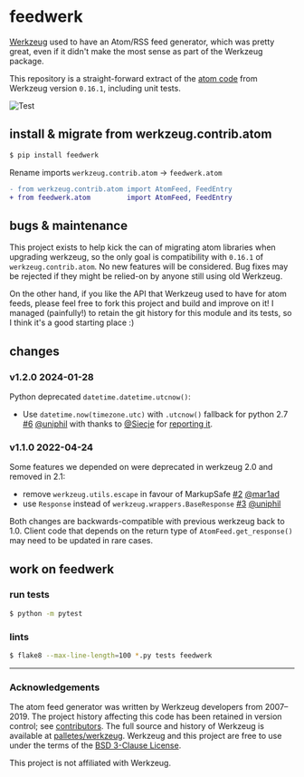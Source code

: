 # feedwerk

[Werkzeug](https://werkzeug.palletsprojects.com/) used to have an Atom/RSS feed
generator, which was pretty great, even if it didn't make the most sense as part
of the Werkzeug package.

This repository is a straight-forward extract of the [atom code](https://github.com/pallets/werkzeug/blob/0.16.1/src/werkzeug/contrib/atom.py)
from Werkzeug version `0.16.1`, including unit tests.

![Test](https://github.com/uniphil/feedwerk/workflows/Test/badge.svg?branch=main)

## install & migrate from werkzeug.contrib.atom

```py
$ pip install feedwerk
```

Rename imports `werkzeug.contrib.atom` → `feedwerk.atom`

```diff
- from werkzeug.contrib.atom import AtomFeed, FeedEntry
+ from feedwerk.atom         import AtomFeed, FeedEntry
```

## bugs & maintenance

This project exists to help kick the can of migrating atom libraries when
upgrading werkzeug, so the only goal is compatibility with `0.16.1` of
`werkzeug.contrib.atom`. No new features will be considered. Bug fixes may be
rejected if they might be relied-on by anyone still using old Werkzeug.

On the other hand, if you like the API that Werkzeug used to have for atom
feeds, please feel free to fork this project and build and improve on it! I
managed (painfully!) to retain the git history for this module and its tests,
so I think it's a good starting place :)


## changes

### v1.2.0 2024-01-28

Python deprecated `datetime.datetime.utcnow()`:

- Use `datetime.now(timezone.utc)` with `.utcnow()` fallback for python 2.7 [#6](https://github.com/uniphil/feedwerk/pull/6/) [@uniphil](https://github.com/uniphil) with thanks to [@Siecje](https://github.com/Siecje) for [reporting it](https://github.com/uniphil/feedwerk/issues/5).


### v1.1.0 2022-04-24

Some features we depended on were deprecated in werkzeug 2.0 and removed in 2.1:

- remove `werkzeug.utils.escape` in favour of MarkupSafe [#2](https://github.com/uniphil/feedwerk/pull/2/) [@mar1ad](https://github.com/mar1ad)
- use `Response` instead of `werkzeug.wrappers.BaseResponse` [#3](https://github.com/uniphil/feedwerk/pull/3/) [@uniphil](https://github.com/uniphil)

Both changes are backwards-compatible with previous werkzeug back to 1.0. Client code that depends on the return type of `AtomFeed.get_response()` may need to be updated in rare cases.


## work on feedwerk

### run tests

```bash
$ python -m pytest
```

### lints

```bash
$ flake8 --max-line-length=100 *.py tests feedwerk
```

---

### Acknowledgements

The atom feed generator was written by Werkzeug developers from 2007–2019. The
project history affecting this code has been retained in version control; see
[contributors](https://github.com/uniphil/feedwerk/graphs/contributors). The
full source and history of Werkzeug is available at
[palletes/werkzeug](https://github.com/pallets/werkzeug). Werkzeug and this
project are free to use under the terms of the
[BSD 3-Clause License](./LICENSE.rst).

This project is not affiliated with Werkzeug.
